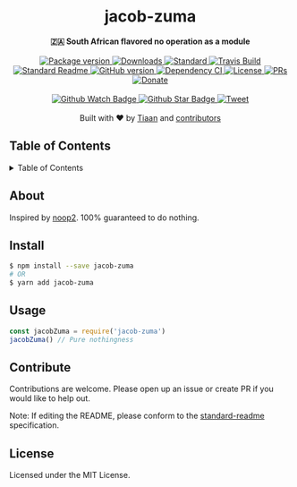 <h1 align="center">jacob-zuma</h1>
<div align="center">
  <strong>🇿🇦 South African flavored no operation as a module</strong>
</div>
<br>
<div align="center">
  <a href="https://npmjs.org/package/jacob-zuma">
    <img src="https://img.shields.io/npm/v/jacob-zuma.svg?style=flat-square" alt="Package version" />
  </a>
  <a href="https://npmjs.org/package/jacob-zuma">
  <img src="https://img.shields.io/npm/dm/jacob-zuma.svg?style=flat-square" alt="Downloads" />
  </a>
  <a href="https://github.com/feross/standard">
    <img src="https://img.shields.io/badge/code%20style-standard-brightgreen.svg?style=flat-square" alt="Standard" />
  </a>
  <a href="https://travis-ci.org/tiaanduplessis/jacob-zuma">
    <img src="https://img.shields.io/travis/tiaanduplessis/jacob-zuma.svg?style=flat-square" alt="Travis Build" />
  </a>
  <a href="https://github.com/RichardLitt/standard-readme)">
    <img src="https://img.shields.io/badge/standard--readme-OK-green.svg?style=flat-square" alt="Standard Readme" />
  </a>
  <a href="https://badge.fury.io/gh/tiaanduplessis%2Fjacob-zuma">
    <img src="https://badge.fury.io/gh/tiaanduplessis%2Fjacob-zuma.svg?style=flat-square" alt="GitHub version" />
  </a>
  <a href="https://dependencyci.com/github/tiaanduplessis/jacob-zuma">
    <img src="https://dependencyci.com/github/tiaanduplessis/jacob-zuma/badge?style=flat-square" alt="Dependency CI" />
  </a>
  <a href="https://github.com/tiaanduplessis/jacob-zuma/blob/master/LICENSE">
    <img src="https://img.shields.io/npm/l/jacob-zuma.svg?style=flat-square" alt="License" />
  </a>
  <a href="http://makeapullrequest.com">
    <img src="https://img.shields.io/badge/PRs-welcome-brightgreen.svg?style=flat-square" alt="PRs" />
  </a>
  <a href="https://www.paypal.me/tiaanduplessis/1">
    <img src="https://img.shields.io/badge/$-support-green.svg?style=flat-square" alt="Donate" />
  </a>
</div>
<br>
<div align="center">
  <a href="https://github.com/tiaanduplessis/jacob-zuma/watchers">
    <img src="https://img.shields.io/github/watchers/tiaanduplessis/jacob-zuma.svg?style=social" alt="Github Watch Badge" />
  </a>
  <a href="https://github.com/tiaanduplessis/jacob-zuma/stargazers">
    <img src="https://img.shields.io/github/stars/tiaanduplessis/jacob-zuma.svg?style=social" alt="Github Star Badge" />
  </a>
  <a href="https://twitter.com/intent/tweet?text=Check%20out%20jacob-zuma!%20https://github.com/tiaanduplessis/jacob-zuma%20%F0%9F%91%8D">
    <img src="https://img.shields.io/twitter/url/https/github.com/tiaanduplessis/jacob-zuma.svg?style=social" alt="Tweet" />
  </a>
</div>
<br>
<div align="center">
  Built with ❤︎ by <a href="tiaan.beer">Tiaan</a> and <a href="https://github.com/tiaanduplessis/jacob-zuma/graphs/contributors">contributors</a>
</div>

<h2>Table of Contents</h2>
<details>
  <summary>Table of Contents</summary>
  <li><a href="#about">About</a></li>
  <li><a href="#install">Install</a></li>
  <li><a href="#usage">Usage</a></li>
  <li><a href="#contribute">Contribute</a></li>
  <li><a href="#license">License</a></li>
</details>

## About

Inspired by [noop2](https://github.com/yoshuawuyts/noop2). 100% guaranteed to do nothing.

## Install

```sh
$ npm install --save jacob-zuma
# OR
$ yarn add jacob-zuma
```

## Usage

```js
const jacobZuma = require('jacob-zuma')
jacobZuma() // Pure nothingness
```

## Contribute

Contributions are welcome. Please open up an issue or create PR if you would like to help out.

Note: If editing the README, please conform to the [standard-readme](https://github.com/RichardLitt/standard-readme) specification.

## License

Licensed under the MIT License.
